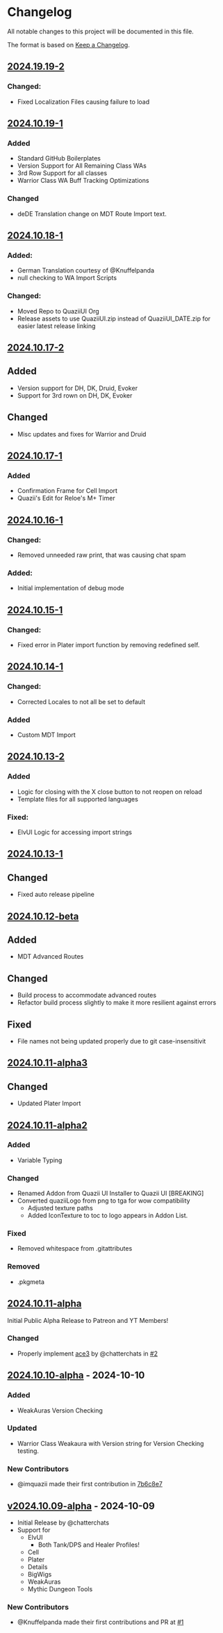# Changelog

All notable changes to this project will be documented in this file.

The format is based on [Keep a Changelog](https://keepachangelog.com/en/1.0.0/).
## [2024.19.19-2](https://github.com/QuaziiUI/Installer/compare/20241019-1...20241019-2)
### Changed:
- Fixed Localization Files causing failure to load

## [2024.10.19-1](https://github.com/QuaziiUI/Installer/compare/20241018-1...20241019-1)
### Added
- Standard GitHub Boilerplates
- Version Support for All Remaining Class WAs
- 3rd Row Support for all classes
- Warrior Class WA Buff Tracking Optimizations

### Changed
- deDE Translation change on MDT Route Import text.


## [2024.10.18-1](https://github.com/QuaziiUI/Installer/compare/20241017-2...20241018-1)
### Added:
- German Translation courtesy of @Knuffelpanda 
- null checking to WA Import Scripts

### Changed:
- Moved Repo to QuaziiUI Org
- Release assets to use QuaziiUI.zip instead of QuaziiUI_DATE.zip for easier latest release linking


## [2024.10.17-2](https://github.com/chatterchats/QuaziiUIInstaller/compare/20241017-1...20241017-2)
## Added
- Version support for DH, DK, Druid, Evoker
- Support for 3rd rown on DH, DK, Evoker

## Changed
- Misc updates and fixes for Warrior and Druid


## [2024.10.17-1](https://github.com/chatterchats/QuaziiUIInstaller/compare/20241016-2...20241017-1)
### Added
- Confirmation Frame for Cell Import
- Quazii's Edit for Reloe's M+ Timer

## [2024.10.16-1](https://github.com/chatterchats/QuaziiUIInstaller/compare/20241015-1...20241016-1)
### Changed:
- Removed unneeded raw print, that was causing chat spam

### Added: 
- Initial implementation of debug mode

## [2024.10.15-1](https://github.com/chatterchats/QuaziiUIInstaller/compare/20241014-1...20241015-1)
### Changed:
- Fixed error in Plater import function by removing redefined self.

## [2024.10.14-1](https://github.com/chatterchats/QuaziiUIInstaller/compare/20241013-2...20241014-1)
### Changed:
- Corrected Locales to not all be set to default
### Added 
- Custom MDT Import

## [2024.10.13-2](https://github.com/chatterchats/QuaziiUIInstaller/compare/20241013...20241013-2)
### Added
- Logic for closing with the X close button to not reopen on reload
- Template files for all supported languages
### Fixed: 
- ElvUI Logic for accessing import strings

## [2024.10.13-1](https://github.com/chatterchats/QuaziiUIInstaller/compare/2024.10.12-beta...20241013)
## Changed
- Fixed auto release pipeline

## [2024.10.12-beta](https://github.com/chatterchats/QuaziiUIInstaller/compare/2024.10.11-alpha3...2024.10.12-beta)
## Added
- MDT Advanced Routes

## Changed
- Build process to accommodate advanced routes
- Refactor build process slightly to make it more resilient against errors

## Fixed
- File names not being updated properly due to git case-insensitivit

## [2024.10.11-alpha3](https://github.com/chatterchats/QuaziiUIInstaller/compare/2024.10.11-alpha2...2024.10.11-alpha3)
## Changed
- Updated Plater Import

## [2024.10.11-alpha2](https://github.com/chatterchats/QuaziiUIInstaller/compare/2024.10.11-alpha...2024.10.11-alpha2)
### Added
- Variable Typing
### Changed
- Renamed Addon from Quazii UI Installer to Quazii UI [BREAKING]
- Converted quaziiLogo from png to tga for wow compatibility
  - Adjusted texture paths
  - Added IconTexture to toc to logo appears in Addon List.
### Fixed
-  Removed whitespace from .gitattributes
### Removed
- .pkgmeta

## [2024.10.11-alpha](https://github.com/chatterchats/quaziiUIInstaller/compare/2024.10.11-alpha...2024.10.11-alpha)
Initial Public Alpha Release to Patreon and YT Members!
### Changed
- Properly implement [ace3](https://www.wowace.com/projects/ace3) by @chatterchats in [#2](https://github.com/chatterchats/QuaziiUIInstaller/pull/2)

## [2024.10.10-alpha](https://github.com/chatterchats/quaziiUIInstaller/compare/v2024.10.09-alpha...2024.10.10-alpha) - 2024-10-10
### Added
- WeakAuras Version Checking

### Updated
- Warrior Class Weakaura with Version string for Version Checking testing.

### New Contributors
- @imquazii made their first contribution in [7b6c8e7](https://github.com/chatterchats/QuaziiUIInstaller/commit/7b6c8e7691dbd438468952e8623e525c4e151727)

## [v2024.10.09-alpha](https://github.com/chatterchats/QuaziiUIInstaller/releases/tag/2024.10.09-alpha) - 2024-10-09
- Initial Release by @chatterchats
- Support for 
  - ElvUI
    - Both Tank/DPS and Healer Profiles!
  - Cell
  - Plater
  - Details
  - BigWigs
  - WeakAuras
  - Mythic Dungeon Tools
### New Contributors
- @Knuffelpanda made their first contributions and PR at [#1](https://github.com/chatterchats/QuaziiUIInstaller/pull/1)
